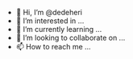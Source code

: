 - 👋 Hi, I’m @dedeheri
- 👀 I’m interested in ...
- 🌱 I’m currently learning ...
- 💞️ I’m looking to collaborate on ...
- 📫 How to reach me ...

<!---
dedeheri/dedeheri is a ✨ special ✨ repository because its `README.md` (this file) appears on your GitHub profile.
You can click the Preview link to take a look at your changes.
--->
